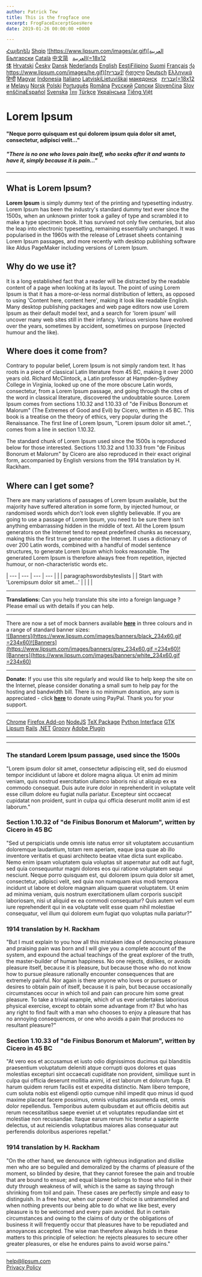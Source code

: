 ```yaml
---
author: Patrick Tew
title: This is the frogface one
excerpt: FrogFaceExcerptGoesHere
date: 2019-01-26 00:00:00 +0000

---
```

[Հայերեն](http://hy.lipsum.com/) [Shqip](http://sq.lipsum.com/) [![‫العربية](https://www.lipsum.com/images/ar.gif =18x12)‫العربية](http://ar.lipsum.com/)   [Български](http://bg.lipsum.com/) [Català](http://ca.lipsum.com/) [中文简体](http://cn.lipsum.com/) [Hrvatski](http://hr.lipsum.com/) [Česky](http://cs.lipsum.com/) [Dansk](http://da.lipsum.com/) [Nederlands](http://nl.lipsum.com/) [English](http://www.lipsum.com/) [Eesti](http://et.lipsum.com/)[Filipino](http://ph.lipsum.com/) [Suomi](http://fi.lipsum.com/) [Français](http://fr.lipsum.com/) [ქართული](http://ka.lipsum.com/) [Deutsch](http://de.lipsum.com/) [Ελληνικά](http://el.lipsum.com/) [![‫עברית](https://www.lipsum.com/images/he.gif =18x12)‫עברית](http://he.lipsum.com/)   [हिन्दी](http://hi.lipsum.com/) [Magyar](http://hu.lipsum.com/) [Indonesia](http://id.lipsum.com/) [Italiano](http://it.lipsum.com/) [Latviski](http://lv.lipsum.com/)[Lietuviškai](http://lt.lipsum.com/) [македонски](http://mk.lipsum.com/) [Melayu](http://ms.lipsum.com/) [Norsk](http://no.lipsum.com/) [Polski](http://pl.lipsum.com/) [Português](http://pt.lipsum.com/) [Româna](http://ro.lipsum.com/) [Pyccкий](http://ru.lipsum.com/) [Српски](http://sr.lipsum.com/) [Slovenčina](http://sk.lipsum.com/) [Slovenščina](http://sl.lipsum.com/)[Español](http://es.lipsum.com/) [Svenska](http://sv.lipsum.com/) [ไทย](http://th.lipsum.com/) [Türkçe](http://tr.lipsum.com/) [Українська](http://uk.lipsum.com/) [Tiếng Việt](http://vi.lipsum.com/)

# Lorem Ipsum

#### "Neque porro quisquam est qui dolorem ipsum quia dolor sit amet, consectetur, adipisci velit..."

##### "There is no one who loves pain itself, who seeks after it and wants to have it, simply because it is pain..."

***

## What is Lorem Ipsum?

**Lorem Ipsum** is simply dummy text of the printing and typesetting industry. Lorem Ipsum has been the industry's standard dummy text ever since the 1500s, when an unknown printer took a galley of type and scrambled it to make a type specimen book. It has survived not only five centuries, but also the leap into electronic typesetting, remaining essentially unchanged. It was popularised in the 1960s with the release of Letraset sheets containing Lorem Ipsum passages, and more recently with desktop publishing software like Aldus PageMaker including versions of Lorem Ipsum.

## Why do we use it?

It is a long established fact that a reader will be distracted by the readable content of a page when looking at its layout. The point of using Lorem Ipsum is that it has a more-or-less normal distribution of letters, as opposed to using 'Content here, content here', making it look like readable English. Many desktop publishing packages and web page editors now use Lorem Ipsum as their default model text, and a search for 'lorem ipsum' will uncover many web sites still in their infancy. Various versions have evolved over the years, sometimes by accident, sometimes on purpose (injected humour and the like).

## Where does it come from?

Contrary to popular belief, Lorem Ipsum is not simply random text. It has roots in a piece of classical Latin literature from 45 BC, making it over 2000 years old. Richard McClintock, a Latin professor at Hampden-Sydney College in Virginia, looked up one of the more obscure Latin words, consectetur, from a Lorem Ipsum passage, and going through the cites of the word in classical literature, discovered the undoubtable source. Lorem Ipsum comes from sections 1.10.32 and 1.10.33 of "de Finibus Bonorum et Malorum" (The Extremes of Good and Evil) by Cicero, written in 45 BC. This book is a treatise on the theory of ethics, very popular during the Renaissance. The first line of Lorem Ipsum, "Lorem ipsum dolor sit amet..", comes from a line in section 1.10.32.

The standard chunk of Lorem Ipsum used since the 1500s is reproduced below for those interested. Sections 1.10.32 and 1.10.33 from "de Finibus Bonorum et Malorum" by Cicero are also reproduced in their exact original form, accompanied by English versions from the 1914 translation by H. Rackham.

## Where can I get some?

There are many variations of passages of Lorem Ipsum available, but the majority have suffered alteration in some form, by injected humour, or randomised words which don't look even slightly believable. If you are going to use a passage of Lorem Ipsum, you need to be sure there isn't anything embarrassing hidden in the middle of text. All the Lorem Ipsum generators on the Internet tend to repeat predefined chunks as necessary, making this the first true generator on the Internet. It uses a dictionary of over 200 Latin words, combined with a handful of model sentence structures, to generate Lorem Ipsum which looks reasonable. The generated Lorem Ipsum is therefore always free from repetition, injected humour, or non-characteristic words etc.

| --- | --- | --- | --- |
|  | paragraphswordsbyteslists |  | Start with 'Loremipsum dolor sit amet...' |
|  |  |

***

**Translations:** Can you help translate this site into a foreign language ? Please email us with details if you can help.

***

There are now a set of mock banners available [**here**](https://www.lipsum.com/banners) in three colours and in a range of standard banner sizes:  
[![Banners](https://www.lipsum.com/images/banners/black_234x60.gif =234x60)![Banners](https://www.lipsum.com/images/banners/grey_234x60.gif =234x60)![Banners](https://www.lipsum.com/images/banners/white_234x60.gif =234x60)](https://www.lipsum.com/banners)

***

**Donate:** If you use this site regularly and would like to help keep the site on the Internet, please consider donating a small sum to help pay for the hosting and bandwidth bill. There is no minimum donation, any sum is appreciated - click [**here**](https://www.lipsum.com/donate) to donate using PayPal. Thank you for your support.

***

[Chrome](https://chrome.google.com/extensions/detail/jkkggolejkaoanbjnmkakgjcdcnpfkgi) [Firefox Add-on](https://addons.mozilla.org/en-US/firefox/addon/dummy-lipsum/) [NodeJS](https://github.com/traviskaufman/node-lipsum) [TeX Package](http://ftp.ktug.or.kr/tex-archive/help/Catalogue/entries/lipsum.html) [Python Interface](http://code.google.com/p/pypsum/) [GTK Lipsum](http://gtklipsum.sourceforge.net/) [Rails](http://github.com/gsavage/lorem_ipsum/tree/master) [.NET](https://github.com/cerkit/LoremIpsum/) [Groovy](http://groovyconsole.appspot.com/script/64002) [Adobe Plugin](http://www.layerhero.com/lorem-ipsum-generator/)

***

***

### The standard Lorem Ipsum passage, used since the 1500s

"Lorem ipsum dolor sit amet, consectetur adipiscing elit, sed do eiusmod tempor incididunt ut labore et dolore magna aliqua. Ut enim ad minim veniam, quis nostrud exercitation ullamco laboris nisi ut aliquip ex ea commodo consequat. Duis aute irure dolor in reprehenderit in voluptate velit esse cillum dolore eu fugiat nulla pariatur. Excepteur sint occaecat cupidatat non proident, sunt in culpa qui officia deserunt mollit anim id est laborum."

### Section 1.10.32 of "de Finibus Bonorum et Malorum", written by Cicero in 45 BC

"Sed ut perspiciatis unde omnis iste natus error sit voluptatem accusantium doloremque laudantium, totam rem aperiam, eaque ipsa quae ab illo inventore veritatis et quasi architecto beatae vitae dicta sunt explicabo. Nemo enim ipsam voluptatem quia voluptas sit aspernatur aut odit aut fugit, sed quia consequuntur magni dolores eos qui ratione voluptatem sequi nesciunt. Neque porro quisquam est, qui dolorem ipsum quia dolor sit amet, consectetur, adipisci velit, sed quia non numquam eius modi tempora incidunt ut labore et dolore magnam aliquam quaerat voluptatem. Ut enim ad minima veniam, quis nostrum exercitationem ullam corporis suscipit laboriosam, nisi ut aliquid ex ea commodi consequatur? Quis autem vel eum iure reprehenderit qui in ea voluptate velit esse quam nihil molestiae consequatur, vel illum qui dolorem eum fugiat quo voluptas nulla pariatur?"

### 1914 translation by H. Rackham

"But I must explain to you how all this mistaken idea of denouncing pleasure and praising pain was born and I will give you a complete account of the system, and expound the actual teachings of the great explorer of the truth, the master-builder of human happiness. No one rejects, dislikes, or avoids pleasure itself, because it is pleasure, but because those who do not know how to pursue pleasure rationally encounter consequences that are extremely painful. Nor again is there anyone who loves or pursues or desires to obtain pain of itself, because it is pain, but because occasionally circumstances occur in which toil and pain can procure him some great pleasure. To take a trivial example, which of us ever undertakes laborious physical exercise, except to obtain some advantage from it? But who has any right to find fault with a man who chooses to enjoy a pleasure that has no annoying consequences, or one who avoids a pain that produces no resultant pleasure?"

### Section 1.10.33 of "de Finibus Bonorum et Malorum", written by Cicero in 45 BC

"At vero eos et accusamus et iusto odio dignissimos ducimus qui blanditiis praesentium voluptatum deleniti atque corrupti quos dolores et quas molestias excepturi sint occaecati cupiditate non provident, similique sunt in culpa qui officia deserunt mollitia animi, id est laborum et dolorum fuga. Et harum quidem rerum facilis est et expedita distinctio. Nam libero tempore, cum soluta nobis est eligendi optio cumque nihil impedit quo minus id quod maxime placeat facere possimus, omnis voluptas assumenda est, omnis dolor repellendus. Temporibus autem quibusdam et aut officiis debitis aut rerum necessitatibus saepe eveniet ut et voluptates repudiandae sint et molestiae non recusandae. Itaque earum rerum hic tenetur a sapiente delectus, ut aut reiciendis voluptatibus maiores alias consequatur aut perferendis doloribus asperiores repellat."

### 1914 translation by H. Rackham

"On the other hand, we denounce with righteous indignation and dislike men who are so beguiled and demoralized by the charms of pleasure of the moment, so blinded by desire, that they cannot foresee the pain and trouble that are bound to ensue; and equal blame belongs to those who fail in their duty through weakness of will, which is the same as saying through shrinking from toil and pain. These cases are perfectly simple and easy to distinguish. In a free hour, when our power of choice is untrammelled and when nothing prevents our being able to do what we like best, every pleasure is to be welcomed and every pain avoided. But in certain circumstances and owing to the claims of duty or the obligations of business it will frequently occur that pleasures have to be repudiated and annoyances accepted. The wise man therefore always holds in these matters to this principle of selection: he rejects pleasures to secure other greater pleasures, or else he endures pains to avoid worse pains."

***

[help@lipsum.com](mailto:help@lipsum.com)  
[Privacy Policy](https://www.lipsum.com/privacy.pdf)